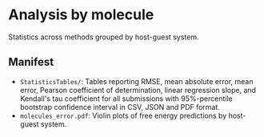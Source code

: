 # Analysis by molecule

Statistics across methods grouped by host-guest system.

## Manifest
- `StatisticsTables/`: Tables reporting RMSE, mean absolute error, mean error, Pearson coefficient of determination,
linear regression slope, and Kendall's tau coefficient for all submissions with 95%-percentile bootstrap confidence
interval in CSV, JSON and PDF format.
- `molecules_error.pdf`: Violin plots of free energy predictions by host-guest system.
